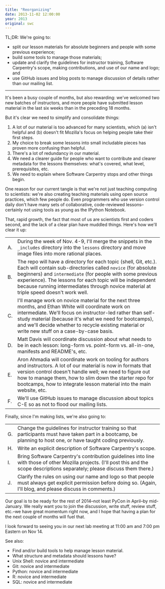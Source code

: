 ```yaml
---
title: "Reorganizing"
date: 2013-11-02 12:00:00
year: 2013
original: swc
---
```

<p>TL;DR: We're going to:</p>
<ul>
  <li>
    split our lesson materials for absolute beginners and people with some previous experience;
  </li>
  <li>
    build some tools to manage those materials;
  </li>
  <li>
    update and clarify the guidelines for instructor training,
    Software Carpentry's scope,
    making contributions,
    and use of our name and logo; and
  </li>
  <li>
    use GitHub issues and blog posts to manage discussion of details
    rather than our mailing list.
  </li>
</ul>
<hr/>
<p>
  It's been a busy couple of months, but also rewarding:
  we've welcomed two new batches of instructors,
  and more people have submitted lesson material in the last six weeks
  than in the preceding 18 months.
</p>
<p>
  But it's clear we need to simplify and consolidate things:
</p>
<ol>
  <li>
    A lot of our material is too advanced for many scientists, which
    (a) isn't helpful and
    (b) doesn't fit Mozilla's focus on helping people take their first steps.
  </li>
  <li>
    My choice to break some lessons into small includable pieces
    has proven more confusing than helpful.
  </li>
  <li>
    There's a lot of redundancy in our material.
  </li>
  <li>
    We need a clearer guide for people who want to contribute
    and clearer metadata for the lessons themselves:
    what's covered, what level, prerequisites, etc.
  </li>
  <li>
    We need to explain where Software Carpentry stops and other things begin.
  </li>
</ol>
<p>
  One reason for our current tangle is that
  we're not just teaching computing to scientists:
  we're also creating teaching materials using open source practices,
  which few people do.
  Even programmers who use version control daily don't have many sets of collaborative,
  code-reviewed lessons–certainly not using
  tools as young as the IPython Notebook.
</p>
<p>
  That,
  rapid growth,
  the fact that most of us are scientists first and coders second,
  and the lack of a clear plan have muddled things.
  Here's how we'll clear it up:
</p>
<table class="centered">
  <tr>
    <td>A.</td>
    <td>
      During the week of Nov. 4-9,
      I'll merge the snippets in the <code>_includes</code> directory
      into the <code>lessons</code> directory
      and move image files into more rational places.
    </td>
  </tr>
  <tr>
    <td>B.</td>
    <td>
      The repo will have a directory for each topic (shell, Git, etc.).
      Each will contain sub-directories called <code>novice</code> (for absolute beginners)
      and <code>intermediate</code> (for people with some previous experience).
      The lessons for each topic will be independent
      because running intermediates through novice material at triple speed doesn't work well.
    </td>
  </tr>
  <tr>
    <td>
      C.
    </td>
    <td>
      I'll manage work on novice material for the next three months,
      and Ethan White will coordinate work on intermediate.
      We'll focus on instructor-led rather than self-study material
      (because it's what we need for bootcamps),
      and we'll decide whether to recycle existing material or write new stuff
      on a case-by-case basis.
    </td>
  </tr>
  <tr>
    <td>D.</td>
    <td>
      Matt Davis will coordinate discussion about what needs to be in each lesson:
      long-form vs. point-form vs. all-in-one,
      manifests and README's,
      etc.
    </td>
  </tr>
  <tr>
    <td>E.</td>
    <td>
      Aron Ahmadia will coordinate work on tooling for authors and instructors.
      A lot of our material is now in formats that version control doesn't handle well;
      we need to figure out how to manage them,
      how to slim down the starter repo for bootcamps,
      how to integrate lesson material into the main website,
      etc.
    </td>
  </tr>
  <tr>
    <td>F.</td>
    <td>
      We'll use GitHub issues to manage discussion about topics C-E
      so as not to flood our mailing lists.
    </td>
  </tr>
</table>
<p>
  Finally, since I'm making lists, we're also going to:
</p>
<table class="centered">
  <tr>
    <td>G.</td>
    <td>
      Change the guidelines for instructor training so that
      participants must have taken part in a bootcamp,
      be planning to host one,
      or have taught coding previously.
    </td>
  </tr>
  <tr>
    <td>H.</td>
    <td>
      Write an explicit description of Software Carpentry's scope.
    </td>
  </tr>
  <tr>
    <td>I.</td>
    <td>
      Bring Software Carpentry's contribution guidelines into line with
      those of other Mozilla projects.
      (I'll post this and the scope descriptions separately;
      please discuss them there.)
    </td>
  </tr>
  <tr>
    <td>J.</td>
    <td>
      Clarify the rules on using our name and logo
      so that people must always get explicit permission before doing so.
      (Again, I'll blog, and please discuss in comments.)
    </td>
  </tr>
</table>
<p>
  Our goal is to be ready for the rest of 2014–not least PyCon in April–by mid-January.
  We really want you to join the discussion, write stuff, review stuff, etc.–we have
  great momentum right now,
  and I hope that having a plan for the next couple of months will fuel that.
</p>
<p>
  I look forward to seeing you in our next lab meeting
  at 11:00 am and 7:00 pm Eastern on Nov 14.
</p>
<p>
  See also:
</p>
<ul>
  <li>Find and/or build tools to help manage lesson material.</li>
  <li>What structure and metadata should lessons have?</li>
  <li>Unix Shell: novice and intermediate</li>
  <li>Git: novice and intermediate</li>
  <li>Python: novice and intermediate</li>
  <li>R: novice and intermediate</li>
  <li>SQL: novice and intermediate</li>
</ul>

